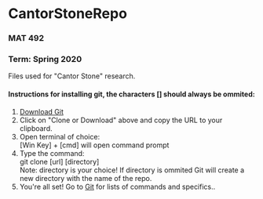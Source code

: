 <h1>CantorStoneRepo</h1>

<h3>MAT 492</h3>
<h3>Term: Spring 2020</h3>

<p>Files used for "Cantor Stone" research.</p>

<h4>Instructions for installing git, the characters [] should always be ommited:</h4>
<div>
  <ol>
    <li><a href="https://git-scm.com/downloads" target="_blank">Download Git</a></li>
    <li>Click on "Clone or Download" above and copy the URL to your clipboard.</li>
    <li>Open terminal of choice: <br/>
      [Win Key] + [cmd] will open command prompt</li>
    <li>Type the command:<br/>
      git clone [url] [directory]<br/>
      Note: directory is your choice! If directory is ommited Git will create a new directory with the name of the repo.</li>
    <li>You're all set! Go to <a href="https://git-scm.com/">Git</a> for lists of commands and specifics..</li>
  </ol>
</div>

